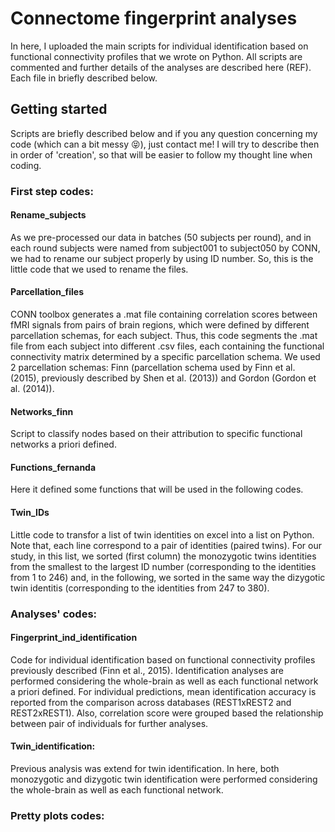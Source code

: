 # Connectome fingerprint analyses

In here, I uploaded the main scripts for individual identification based on functional connectivity profiles that we wrote on Python.
All scripts are commented and further details of the analyses are described here (REF). Each file in briefly described below.

## Getting started

Scripts are briefly described below and if you any question concerning my code (which can a bit messy :stuck_out_tongue_closed_eyes:), just contact me! I will try to describe then in order of 'creation', so that will be easier to follow my thought line when coding.

### First step codes:
#### Rename_subjects
As we pre-processed our data in batches (50 subjects per round), and in each round subjects were named from subject001 to subject050 by CONN, we had to rename our subject properly by using ID number. So, this is the little code that we used to rename the files.

#### Parcellation_files
CONN toolbox generates a .mat file containing correlation scores between fMRI signals from pairs of brain regions, which were defined by different parcellation schemas, for each subject.
Thus, this code segments the .mat file from each subject into different .csv files, each containing the functional connectivity matrix determined by a specific parcellation schema. We used 2 parcellation schemas: Finn (parcellation schema used by Finn et al. (2015), previously described by Shen et al. (2013)) and Gordon (Gordon et al. (2014)).

#### Networks_finn 
Script to classify nodes based on their attribution to specific functional networks a priori defined.

#### Functions_fernanda
Here it defined some functions that will be used in the following codes.

#### Twin_IDs
Little code to transfor a list of twin identities on excel into a list on Python. Note that, each line correspond to a pair of identities (paired twins). For our study, in this list, we sorted (first column) the monozygotic twins identities from the smallest to the largest ID number (corresponding to the identities from 1 to 246) and, in the following, we sorted in the same way the dizygotic twin identitis (corresponding to the identities from 247 to 380).

### Analyses' codes:
#### Fingerprint_ind_identification
Code for individual identification based on functional connectivity profiles previously described (Finn et al., 2015). Identification analyses are performed considering the whole-brain as well as each functional network a priori defined. For individual predictions, mean identification accuracy is reported from the comparison across databases (REST1xREST2 and REST2xREST1). Also, correlation score were grouped based the relationship between pair of individuals for further analyses.

#### Twin_identification:
Previous analysis was extend for twin identification. In here, both monozygotic and dizygotic twin identification were performed considering the whole-brain as well as each functional network.

### Pretty plots codes:
